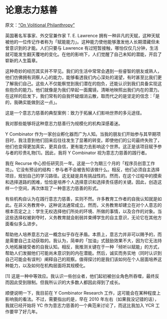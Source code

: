 # 论意志力慈善

原文：[“On Volitional Philanthropy”](https://www.facebook.com/permalink.php?story_fbid=224735391342335&id=100014176268390)

英国著名军事家、外交官兼作家 T. E. Lawrence 拥有一种非凡的天赋，这种天赋被他的一位传记作者称为「赋能能力」。这种能力使他能够激发他人长期潜藏但未曾意识到的才能。人们只要与 Lawrence 有过短暂接触，哪怕仅仅几分钟，生活就可能发生翻天覆地的变化。在他的影响下，人们觉醒了自己未知的潜能，开启了崭新的人生篇章。

这种奇妙的经历其实并不罕见。我们的生活中常常会遇到一些睿智的朋友或熟人，他们仿佛拥有洞察人心的能力，能够看透我们内心深处的渴望，有时甚至比我们更了解我们自己。这些人不仅能察觉到我们潜在的抱负，还能认识到我们具备实现这些抱负的能力。他们就像是为我们举起一面魔镜，清晰地映照出我们内在的潜力。在这样的启发下，我们常有的自我怀疑烟消云散，取而代之的是坚定的信念：「是的，我确实能做到这一点」。

这是一个意志力慈善的典型案例：致力于拓展人们影响世界的多元途径。  

我对那些能够将这种意志力慈善行为规模化的机构深感着迷。  

Y Combinator 作为一家创业孵化器而广为人知。当我的朋友们开始参与其早期项目时，我注意到他们回来后往往发生了显著的转变。即使他们的公司最终失败了，他们也变得更加真实，更具自信，更有能力去影响这个世界。这正是该项目赋予参与者的珍贵礼物[1]。因此，我将 Y Combinator 视为意志力慈善的践行者。

我在 Recurse 中心担任研究员一年。这是一个为期三个月的「程序员创意工作坊」。它没有预设的结构：参与者不会被告知该做什么。相反，他们必须自主选择项目，规划自己的学习路径。这无疑是具有挑战性的。然而，在这个过程中的摸索和选择道路的困难，恰恰是培养个人选择意识和选择责任感的关键。因此，创造这样一个空间，再次体现了一种意志力慈善的形式。

有些机构自认为在践行意志力慈善，实则不然。许多教育工作者的自我认知就是如此。在非义务教育中，这种说法通常成立。然而，义务教育却建立在对个人意志的根本否定之上：学生无权选择他们所处的环境、所做的事情，以及合作的对象。当这些选择权被剥夺时，义务教育就会削弱并束缚学生的自主意识，无论它在其他方面看似多么进步。

帮助他人培养意志力这一概念似乎存在矛盾。本质上，意志力并非可以赐予的，而是需要自己主动获取的。我认为，简单的「加油」式鼓励效果不大，因为它无法持久地拓展接受者的自我认知。相反，我推测关键在于一种「倾听以赋能」的方式，帮助人们发掘他们可能尚未意识到的内在潜能。然后，诚实而务实地（同时认识到自己可能会有误判）阐释自己的观察。值得探讨的是我们该如何在个人层面培养这种能力，以及如何在机构层面将其规模化。

[1] 这是一种中等效应。我认识一些创业者，他们起初被创业角色所吞噬，最终反而因此受到限制。但我所认识的大多数人都因此得到了成长。

顺便说明一下，我目前在 Y Combinator Research 工作，这可能会在某种程度上影响我的看法。不过，需要指出的是，早在 2010 年左右（如果我没记错的话），我就已经开始将 YC 作为意志力慈善的一个典范来讨论了，而这比我加入 YCR 工作要早了好几年。
